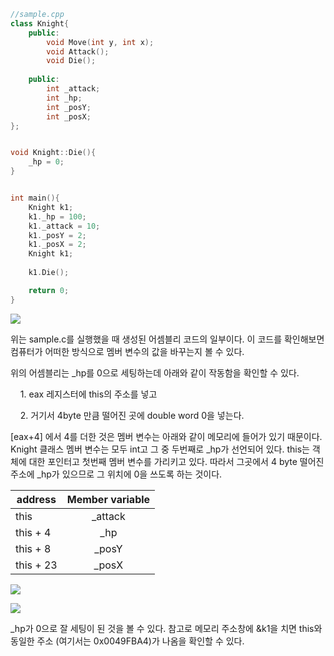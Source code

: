 ```cpp
//sample.cpp
class Knight{ 
    public:
        void Move(int y, int x);
        void Attack();
        void Die();
    
    public:
        int _attack;
        int _hp;
        int _posY;
        int _posX;
};


void Knight::Die(){
    _hp = 0;    
}


int main(){
    Knight k1;
    k1._hp = 100;
    k1._attack = 10;
    k1._posY = 2;
    k1._posX = 2;
    Knight k1;
    
    k1.Die();

    return 0;    
}


```



![](C:\Users\rohfr\AppData\Roaming\marktext\images\2022-04-08-17-48-35-image.png)

위는 sample.c를 실행했을 때 생성된 어셈블리 코드의 일부이다. 이 코드를 확인해보면 컴퓨터가 어떠한 방식으로 멤버 변수의 값을 바꾸는지 볼 수 있다.

위의 어셈블리는 _hp를 0으로 세팅하는데 아래와 같이 작동함을 확인할 수 있다.

 

    1. eax 레지스터에 this의 주소를 넣고

    2. 거기서 4byte 만큼 떨어진 곳에 double word 0을 넣는다.



[eax+4] 에서 4를 더한 것은 멤버 변수는 아래와 같이 메모리에 들어가 있기 때문이다. Knight 클래스 멤버 변수는 모두 int고 그 중 두번째로 _hp가 선언되어 있다. this는 객체에 대한 포인터고 첫번째 멤버 변수를 가리키고 있다. 따라서 그곳에서 4 byte 떨어진 주소에 _hp가 있으므로 그 위치에 0을 쓰도록 하는 것이다.

| address   | Member variable |
| --------- |:---------------:|
| this      | _attack         |
| this + 4  | _hp             |
| this + 8  | _posY           |
| this + 23 | _posX           |

![](C:\Users\rohfr\AppData\Roaming\marktext\images\2022-04-09-08-46-20-image.png)

![](C:\Users\rohfr\AppData\Roaming\marktext\images\2022-04-09-08-59-39-image.png)

_hp가 0으로 잘 세팅이 된 것을 볼 수 있다. 참고로 메모리 주소창에 &k1을 치면 this와 동일한 주소 (여기서는 0x0049FBA4)가 나옴을 확인할 수 있다.



